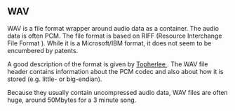 
##  WAV 


WAV is a file format wrapper around audio data as a container.
      The audio data is often PCM.
      The file format is based on RIFF (Resource Interchange File Format ).
      While it is a Microsoft/IBM format, it does not seem to be encumbered by 
      patents.


A good description of the format is given by [
	Topherlee
      ](http://www.topherlee.com/software/pcm-tut-wavformat.html) .
      The WAV file header contains information about the PCM codec and also
      about how it is stored (e.g. little- or big-endian).


Because they usually contain uncompressed audio data, WAV files are often huge,
      around 50Mbytes for a 3 minute song.

